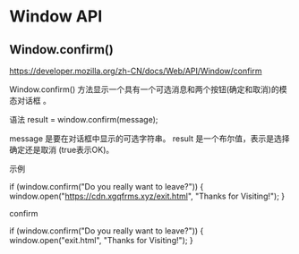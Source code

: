 # Window API






## Window.confirm()


https://developer.mozilla.org/zh-CN/docs/Web/API/Window/confirm



Window.confirm() 方法显示一个具有一个可选消息和两个按钮(确定和取消)的模态对话框 。

语法
    result = window.confirm(message);

message 是要在对话框中显示的可选字符串。
result 是一个布尔值，表示是选择确定还是取消 (true表示OK)。

示例

if (window.confirm("Do you really want to leave?")) {
    window.open("https://cdn.xgqfrms.xyz/exit.html", "Thanks for Visiting!");
}


confirm

if (window.confirm("Do you really want to leave?")) {
    window.open("exit.html", "Thanks for Visiting!");
}
















